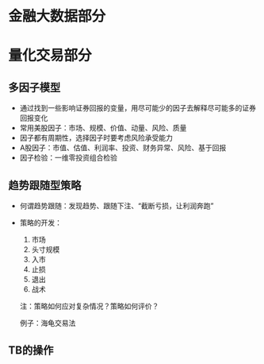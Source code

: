 # 金融大数据部分
##
##
##
# 量化交易部分
## 多因子模型
- 通过找到一些影响证券回报的变量，用尽可能少的因子去解释尽可能多的证券回报变化
- 常用美股因子：市场、规模、价值、动量、风险、质量
- 因子都有周期性，选择因子时要考虑风险承受能力
- A股因子：市值、估值、利润率、投资、财务异常、风险、基于回报
- 因子检验：一维零投资组合检验
## 趋势跟随型策略
- 何谓趋势跟随：发现趋势、跟随下注、“截断亏损，让利润奔跑”
- 策略的开发：
   1. 市场
   2. 头寸规模
   3. 入市
   4. 止损
   5. 退出
   6. 战术

    注：策略如何应对复杂情况？策略如何评价？

    例子：海龟交易法 
 ## TB的操作   
